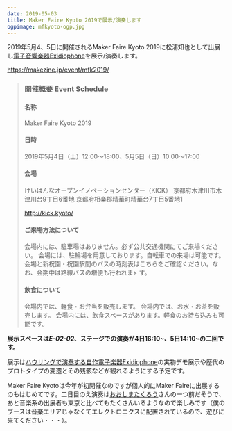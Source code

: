 ```yaml
---
date: 2019-05-03
title: Maker Faire Kyoto 2019で展示/演奏します
ogpimage: mfkyoto-ogp.jpg
---
```


2019年5月4、5日に開催されるMaker Faire Kyoto 2019に松浦知也として出展し[電子音響楽器Exidiophone](/works/exidiophone)を展示/演奏します。

<https://makezine.jp/event/mfk2019/>

<!--more-->

> ### 開催概要 Event Schedule
>  
> #### 名称
> 
> Maker Faire Kyoto 2019
> 
> #### 日時
> 
> 2019年5月4日（土）12:00～18:00、5月5日（日）10:00～17:00
> 
> #### 会場
> 
> けいはんなオープンイノベーションセンター（KICK）
> 京都府木津川市木津川台9丁目6番地
> 京都府相楽郡精華町精華台7丁目5番地1
> 
> http://kick.kyoto/
> 
> #### ご来場方法について
> 
> 会場内には、駐車場はありません。必ず公共交通機関にてご来場ください。
> 会場には、駐輪場を用意しております。自転車での来場は可能です。
> 会場と新祝園・祝園駅間のバスの時刻表はこちらをご確認ください。なお、会期中は路線バスの増便も行われま> す。
> 
> #### 飲食について
> 会場内では、軽食・お弁当を販売します。
> 会場内では、お水・お茶を販売します。
> 会場内には、飲食スペースがあります。軽食のお持ち込みも可能です。
> 

**展示スペースは*E-02-02*、ステージでの演奏が4日16:10~、5日14:10~の二回です。**

展示は[ハウリングで演奏する自作電子楽器Exidiophone](/works/exidiophone)の実物デモ展示や歴代のプロトタイプの変遷とその残骸などが観れるようにする予定です。


Maker Faire Kyotoは今年が初開催なのですが個人的にMaker Faireに出展するのもはじめてです。二日目のえ演奏は[おおしまたくろう](https://oshimatakuro.tumblr.com/)さんの一つ前だそうで、あと音楽系の出展者も東京と比べてもたくさんいるようなので楽しみです（僕のブースは音楽エリアじゃなくてエレクトロニクスに配置されているので、遊びに来てください・・・）。
